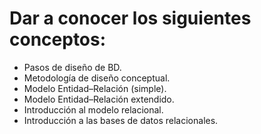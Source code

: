 # Dar a conocer los siguientes conceptos:

* Pasos de diseño de BD.
* Metodología de diseño conceptual.
* Modelo Entidad–Relación (simple).
* Modelo Entidad–Relación extendido.
* Introducción al modelo relacional.
* Introducción a las bases de datos relacionales.
